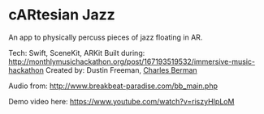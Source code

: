 
# cARtesian Jazz

An app to physically percuss pieces of jazz floating in AR.

Tech: Swift, SceneKit, ARKit
Built during: http://monthlymusichackathon.org/post/167193519532/immersive-music-hackathon
Created by: Dustin Freeman, [Charles Berman](http://bermondo.com)

Audio from: http://www.breakbeat-paradise.com/bb_main.php

Demo video here: https://www.youtube.com/watch?v=riszyHIpLoM
